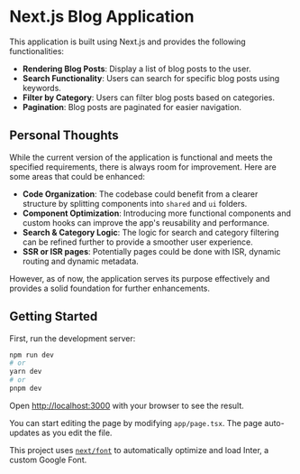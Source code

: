 
# Next.js Blog Application

This application is built using Next.js and provides the following functionalities:

- **Rendering Blog Posts**: Display a list of blog posts to the user.
- **Search Functionality**: Users can search for specific blog posts using keywords.
- **Filter by Category**: Users can filter blog posts based on categories.
- **Pagination**: Blog posts are paginated for easier navigation.

## Personal Thoughts

While the current version of the application is functional and meets the specified requirements, there is always room for improvement. Here are some areas that could be enhanced:

- **Code Organization**: The codebase could benefit from a clearer structure by splitting components into `shared` and `ui` folders.
- **Component Optimization**: Introducing more functional components and custom hooks can improve the app's reusability and performance.
- **Search & Category Logic**: The logic for search and category filtering can be refined further to provide a smoother user experience.
- **SSR or ISR pages**: Potentially pages could be done with ISR, dynamic routing and dynamic metadata.

However, as of now, the application serves its purpose effectively and provides a solid foundation for further enhancements.

## Getting Started

First, run the development server:

```bash
npm run dev
# or
yarn dev
# or
pnpm dev
```

Open [http://localhost:3000](http://localhost:3000) with your browser to see the result.

You can start editing the page by modifying `app/page.tsx`. The page auto-updates as you edit the file.

This project uses [`next/font`](https://nextjs.org/docs/basic-features/font-optimization) to automatically optimize and load Inter, a custom Google Font.